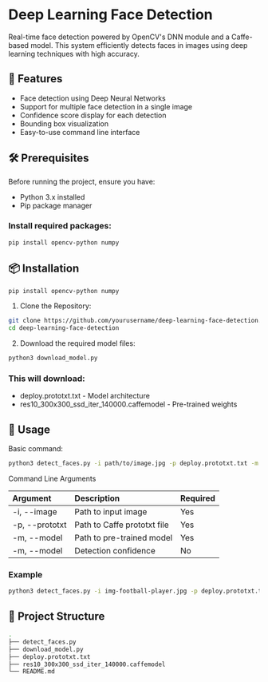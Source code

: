 # Deep Learning Face Detection

Real-time face detection powered by OpenCV's DNN module and a Caffe-based model. This system efficiently detects faces in images using deep learning techniques with high accuracy.

## 🌟 Features

- Face detection using Deep Neural Networks
- Support for multiple face detection in a single image
- Confidence score display for each detection
- Bounding box visualization
- Easy-to-use command line interface

## 🛠️ Prerequisites

Before running the project, ensure you have:

- Python 3.x installed
- Pip package manager

### Install required packages:

```bash
pip install opencv-python numpy
```

## 📦 Installation

```bash
pip install opencv-python numpy
```

1. Clone the Repository:

```bash
git clone https://github.com/yourusername/deep-learning-face-detection.git
cd deep-learning-face-detection
```

2. Download the required model files:

```bash
python3 download_model.py
```

### This will download:

- deploy.prototxt.txt - Model architecture
- res10_300x300_ssd_iter_140000.caffemodel - Pre-trained weights

## 🚀 Usage

Basic command:

```bash
python3 detect_faces.py -i path/to/image.jpg -p deploy.prototxt.txt -m res10_300x300_ssd_iter_140000.caffemodel
```

Command Line Arguments

| Argument       | Description                 | Required |
| :------------- | :-------------------------- | :------- |
| -i, --image    | Path to input image         | Yes      |
| -p, --prototxt | Path to Caffe prototxt file | Yes      |
| -m, --model    | Path to pre-trained model   | Yes      |
| -m, --model    | Detection confidence        | No       |

### Example

```bash
python3 detect_faces.py -i img-football-player.jpg -p deploy.prototxt.txt -m res10_300x300_ssd_iter_140000.caffemodel
```

## 📁 Project Structure

```bash
.
├── detect_faces.py
├── download_model.py
├── deploy.prototxt.txt
├── res10_300x300_ssd_iter_140000.caffemodel
└── README.md
```
